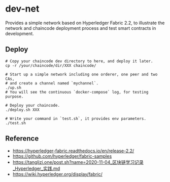 # dev-net
Provides a simple network based on Hyperledger Fabric 2.2, to illustrate the network and chaincode deployment process and test smart contracts in development.

## Deploy
```shell
# Copy your chaincode dev directory to here, and deploy it later.
cp -r /your/chaincode/dir/XXX chaincode/

# Start up a simple network including one orderer, one peer and two CAs,
# and create a channel named `mychannel`.
./up.sh
# You will see the continuous `docker-compose` log, for testing purpose.

# Deploy your chaincode.
./deploy.sh XXX

# Write your command in `test.sh`, it provides env parameters.
./test.sh
```

## Reference

- <https://hyperledger-fabric.readthedocs.io/en/release-2.2/>
- <https://github.com/hyperledger/fabric-samples>
- <https://tanglizi.one/post.sh?name=2020-11-04_区块链学习记录_Hyperledger_实践.md>
- <https://wiki.hyperledger.org/display/fabric/>
